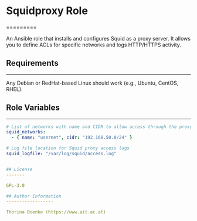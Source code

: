 # Squidproxy Role
=========

An Ansible role that installs and configures Squid as a proxy server. It allows you to define ACLs for specific networks and logs HTTP/HTTPS activity.

## Requirements
------------

Any Debian or RedHat-based Linux should work (e.g., Ubuntu, CentOS, RHEL).

## Role Variables
--------------

```yaml
# List of networks with name and CIDR to allow access through the proxy
squid_networks:
  - { name: "usernet", cidr: "192.168.50.0/24" }

# Log file location for Squid proxy access logs
squid_logfile: "/var/log/squid/access.log"


## License
-------

GPL-3.0

## Author Information
------------------

Thorina Boenke (https://www.ait.ac.at)
